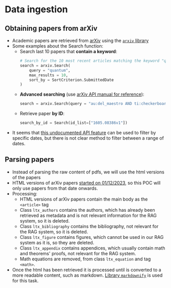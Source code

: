 # Data ingestion

## Obtaining papers from arXiv

- Academic papers are retrieved from [arXiv](https://arxiv.org) using the [`arxiv` library](http://lukasschwab.me/arxiv.py/arxiv.html)
- Some examples about the Search function:
    - Search last 10 papers that **contain a keyword**:
        ```python
        # Search for the 10 most recent articles matching the keyword "quantum."
        search = arxiv.Search(
            query = "quantum",
            max_results = 10,
            sort_by = SortCriterion.SubmittedDate
        )
        ```
    - **Advanced searching** (use [arXiv API manual for reference](https://arxiv.org/help/api/user-manual#query_details)):
        ```python
        search = arxiv.Search(query = "au:del_maestro AND ti:checkerboard")
        ```
    - Retrieve paper **by ID**:
        ```python
        search_by_id = Search(id_list=["1605.08386v1"])
        ```
- It seems that [this undocumented API feature](https://groups.google.com/g/arxiv-api/c/mAFYT2VRpK0?pli=1) can be used to filter by specific dates, but there is not clear method to filter between a range of dates.


## Parsing papers

- Instead of parsing the raw content of pdfs, we will use the html versions of the papers
- HTML versions of arXiv papers [started on 01/12/2023](https://arxiv.org/html/2402.08954v1), so this POC will only use papers from that date onwards.
- Processing:
    - HTML versions of arXiv papers contain the main body as the `<article>` tag
    - Class `ltx_authors` contains the authors, which has already been retrieved as metadata and is not relevant information for the RAG system, so it is deleted.
    - Class `ltx_bibliography` contains the bibliography, not relevant for the RAG system, so it is deleted.
    - Class `ltx_figure` contains figures, which cannot be used in our RAG system as it is, so they are deleted.
    - Class `ltx_appendix` contains appendices, which usually contain math and theorems' proofs, not relevant for the RAG system.
    - Math equations are removed, from class `ltx_equation` and tag `<math>`.
- Once the html has been retrieved it is processed until is converted to a more readable content, such as markdown. [Library `markdownify`](https://python.langchain.com/v0.2/docs/integrations/document_transformers/markdownify/) is used for this task.
